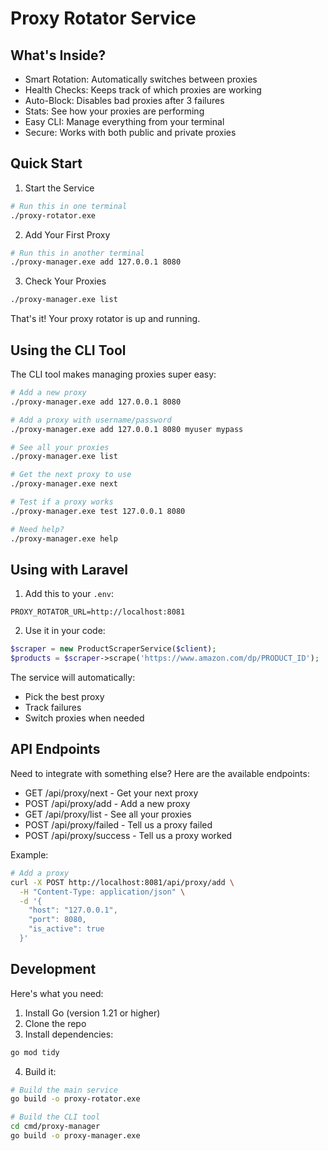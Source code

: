 # Proxy Rotator Service



## What's Inside?

- Smart Rotation: Automatically switches between proxies
- Health Checks: Keeps track of which proxies are working
- Auto-Block: Disables bad proxies after 3 failures
- Stats: See how your proxies are performing
- Easy CLI: Manage everything from your terminal
- Secure: Works with both public and private proxies

## Quick Start

1. Start the Service
```bash
# Run this in one terminal
./proxy-rotator.exe
```

2. Add Your First Proxy
```bash
# Run this in another terminal
./proxy-manager.exe add 127.0.0.1 8080
```

3. Check Your Proxies
```bash
./proxy-manager.exe list
```

That's it! Your proxy rotator is up and running.

## Using the CLI Tool

The CLI tool makes managing proxies super easy:

```bash
# Add a new proxy
./proxy-manager.exe add 127.0.0.1 8080

# Add a proxy with username/password
./proxy-manager.exe add 127.0.0.1 8080 myuser mypass

# See all your proxies
./proxy-manager.exe list

# Get the next proxy to use
./proxy-manager.exe next

# Test if a proxy works
./proxy-manager.exe test 127.0.0.1 8080

# Need help?
./proxy-manager.exe help
```

## Using with Laravel

1. Add this to your `.env`:
```
PROXY_ROTATOR_URL=http://localhost:8081
```

2. Use it in your code:
```php
$scraper = new ProductScraperService($client);
$products = $scraper->scrape('https://www.amazon.com/dp/PRODUCT_ID');
```

The service will automatically:
- Pick the best proxy
- Track failures
- Switch proxies when needed

## API Endpoints

Need to integrate with something else? Here are the available endpoints:

- GET /api/proxy/next - Get your next proxy
- POST /api/proxy/add - Add a new proxy
- GET /api/proxy/list - See all your proxies
- POST /api/proxy/failed - Tell us a proxy failed
- POST /api/proxy/success - Tell us a proxy worked

Example:
```bash
# Add a proxy
curl -X POST http://localhost:8081/api/proxy/add \
  -H "Content-Type: application/json" \
  -d '{
    "host": "127.0.0.1",
    "port": 8080,
    "is_active": true
  }'
```

## Development

Here's what you need:

1. Install Go (version 1.21 or higher)
2. Clone the repo
3. Install dependencies:
```bash
go mod tidy
```

4. Build it:
```bash
# Build the main service
go build -o proxy-rotator.exe

# Build the CLI tool
cd cmd/proxy-manager
go build -o proxy-manager.exe
```

